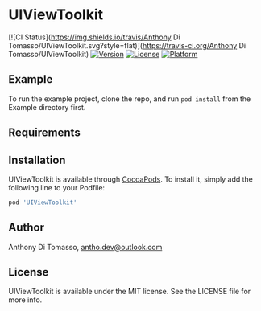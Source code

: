 # UIViewToolkit

[![CI Status](https://img.shields.io/travis/Anthony Di Tomasso/UIViewToolkit.svg?style=flat)](https://travis-ci.org/Anthony Di Tomasso/UIViewToolkit)
[![Version](https://img.shields.io/cocoapods/v/UIViewToolkit.svg?style=flat)](https://cocoapods.org/pods/UIViewToolkit)
[![License](https://img.shields.io/cocoapods/l/UIViewToolkit.svg?style=flat)](https://cocoapods.org/pods/UIViewToolkit)
[![Platform](https://img.shields.io/cocoapods/p/UIViewToolkit.svg?style=flat)](https://cocoapods.org/pods/UIViewToolkit)

## Example

To run the example project, clone the repo, and run `pod install` from the Example directory first.

## Requirements

## Installation

UIViewToolkit is available through [CocoaPods](https://cocoapods.org). To install
it, simply add the following line to your Podfile:

```ruby
pod 'UIViewToolkit'
```

## Author

Anthony Di Tomasso, antho.dev@outlook.com

## License

UIViewToolkit is available under the MIT license. See the LICENSE file for more info.
